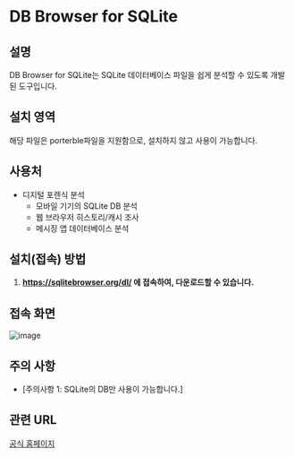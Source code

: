 # DB Browser for SQLite

## 설명
DB Browser for SQLite는 SQLite 데이터베이스 파일을 쉽게 분석할 수 있도록 개발된 도구입니다.
## 설치 영역
해당 파일은 porterble파일을 지원함으로, 설치하지 않고 사용이 가능합니다.

## 사용처
* 디지털 포렌식 분석
   * 모바일 기기의 SQLite DB 분석
   * 웹 브라우저 히스토리/캐시 조사
   * 메시징 앱 데이터베이스 분석


## 설치(접속) 방법
1. **https://sqlitebrowser.org/dl/ 에 접속하여, 다운로드할 수 있습니다.**

## 접속 화면
![image](https://github.com/user-attachments/assets/570ca437-9390-48bf-9fa6-6e9a650b7eb1)


## 주의 사항
- [주의사항 1: SQLite의 DB만 사용이 가능합니다.]

## 관련 URL
[공식 홈페이지](https://sqlitebrowser.org/)
